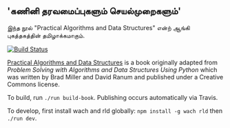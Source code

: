 'கணினி தரவமைப்புகளும் செயல்முறைகளும்'
---
இந்த நூல் "Practical Algorithms and Data Structures" என்ற் ஆங்கி புகத்தகத்தின் தமிழாக்கமாகும்.

[![Build Status](https://travis-ci.org/Bradfield/algos.svg?branch=master)](https://travis-ci.org/Bradfield/algos)

[Practical Algorithms and Data Structures](http://bradfieldcs.com/algos) is a book originally adapted from _Problem Solving with Algorithms and Data Structures Using Python_ which was written by Brad Miller and David Ranum and published under a Creative Commons license.

To build, run `./run build-book`. Publishing occurs automatically via Travis.

To develop, first install wach and rld globally: `npm install -g wach rld` then `./run dev`.
